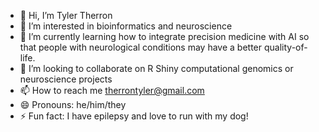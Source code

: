 - 👋 Hi, I’m Tyler Therron
- 👀 I’m interested in bioinformatics and neuroscience
- 🌱 I’m currently learning how to integrate precision medicine with AI so that people with neurological conditions may have a better quality-of-life.
- 💞️ I’m looking to collaborate on R Shiny computational genomics or neuroscience projects
- 📫 How to reach me therrontyler@gmail.com
- 😄 Pronouns: he/him/they
- ⚡ Fun fact: I have epilepsy and love to run with my dog!

<!---
therron-tyler/therron-tyler is a ✨ special ✨ repository because its `README.md` (this file) appears on your GitHub profile.
You can click the Preview link to take a look at your changes.
--->
